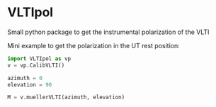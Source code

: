 # VLTIpol

Small python package to get the instrumental polarization of the VLTI

Mini example to get the polarization in the UT rest position:

```python
import VLTIpol as vp
v = vp.CalibVLTI() 

azimuth = 0
elevation = 90

M = v.muellerVLTI(azimuth, elevation) 
```
